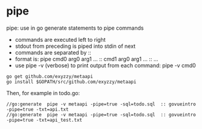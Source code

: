 # pipe

pipe: use in go generate statements to pipe commands
* commands are executed left to right
* stdout from preceding is piped into stdin of next
* commands are separated by ::
* format is: pipe cmd0 arg0 arg1 ... :: cmd1 arg0 arg1 ... :: ...
* use pipe -v (verbose) to print output from each command: pipe -v cmd0

```
go get github.com/exyzzy/metaapi
go install $GOPATH/src/github.com/exyzzy/metaapi
```

Then, for example in todo.go:

```
//go:generate  pipe -v metaapi -pipe=true -sql=todo.sql  :: govueintro -pipe=true -txt=api.txt
//go:generate  pipe -v metaapi -pipe=true -sql=todo.sql  :: govueintro -pipe=true -txt=api_test.txt
```